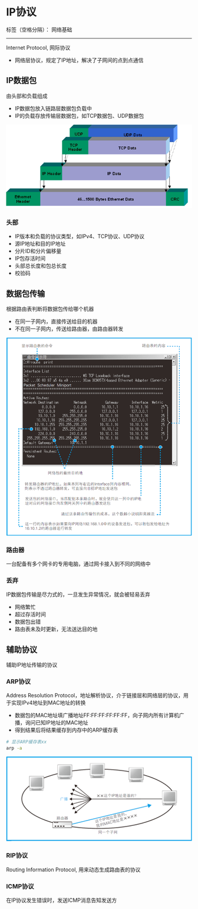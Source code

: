 # IP协议

标签（空格分隔）： 网络基础

---

Internet Protocol, 网际协议

* 网络层协议，规定了IP地址，解决了子网间的点到点通信

## IP数据包

由头部和负载组成

* IP数据包放入链路层数据包负载中
* IP的负载存放传输层数据包，如TCP数据包、UDP数据包

![IP数据包](https://raw.githubusercontent.com/wchaochao/images/master/gitbook-network-base/tcp-package.png)

### 头部

* IP版本和负载的协议类型，如IPv4、TCP协议、UDP协议
* 源IP地址和目的IP地址
* 分片ID和分片偏移量
* IP包存活时间
* 头部总长度和包总长度
* 校验码

## 数据包传输

根据路由表判断将数据包传给哪个机器

* 在同一子网内，直接传送给目的机器
* 不在同一子网内，传送给路由器，由路由器转发

![路由表](https://raw.githubusercontent.com/wchaochao/images/master/gitbook-network-base/route-table.png)

### 路由器

一台配备有多个网卡的专用电脑，通过网卡接入到不同的网络中

### 丢弃

IP数据包传输是尽力式的，一旦发生异常情况，就会被轻易丢弃

* 网络繁忙
* 超过存活时间
* 数据包出错
* 路由表未及时更新，无法送达目的地

## 辅助协议

辅助IP地址传输的协议

### ARP协议

Address Resolution Protocol，地址解析协议，介于链接层和网络层的协议，用于实现IPv4地址到MAC地址的转换

* 数据包的MAC地址填广播地址FF:FF:FF:FF:FF:FF，向子网内所有计算机广播，询问已知IP地址的MAC地址
* 得到结果后将结果缓存到内存中的ARP缓存表

```bash
# 显示ARP缓存表xx
arp -a
```

![ARP广播](https://raw.githubusercontent.com/wchaochao/images/master/gitbook-network-base/arp-broadcast.png)

### RIP协议

Routing Information Protocol, 用来动态生成路由表的协议

### ICMP协议

在IP协议发生错误时，发送ICMP消息告知发送方
